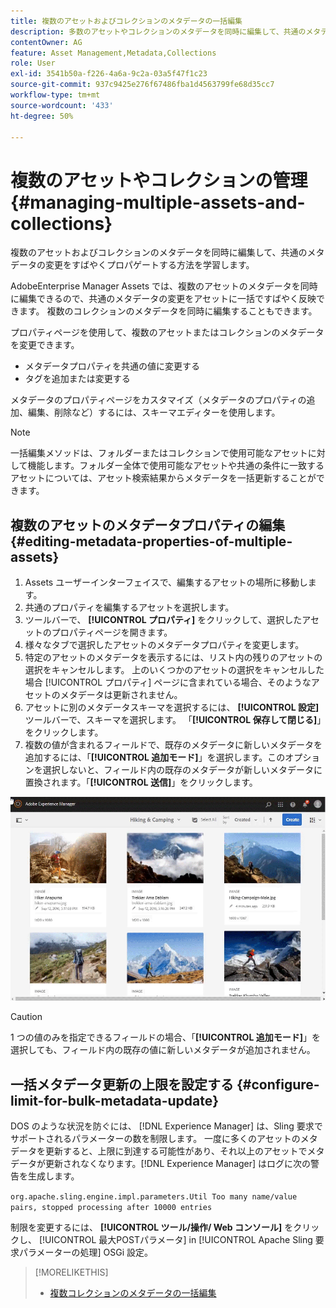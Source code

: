 ```yaml
---
title: 複数のアセットおよびコレクションのメタデータの一括編集
description: 多数のアセットやコレクションのメタデータを同時に編集して、共通のメタデータの変更をすばやく反映する方法を説明します。
contentOwner: AG
feature: Asset Management,Metadata,Collections
role: User
exl-id: 3541b50a-f226-4a6a-9c2a-03a5f47f1c23
source-git-commit: 937c9425e276f67486fba1d4563799fe68d35cc7
workflow-type: tm+mt
source-wordcount: '433'
ht-degree: 50%

---
```


# 複数のアセットやコレクションの管理 {#managing-multiple-assets-and-collections}

複数のアセットおよびコレクションのメタデータを同時に編集して、共通のメタデータの変更をすばやくプロパゲートする方法を学習します。

AdobeEnterprise Manager Assets では、複数のアセットのメタデータを同時に編集できるので、共通のメタデータの変更をアセットに一括ですばやく反映できます。 複数のコレクションのメタデータを同時に編集することもできます。

プロパティページを使用して、複数のアセットまたはコレクションのメタデータを変更できます。

* メタデータプロパティを共通の値に変更する
* タグを追加または変更する

メタデータのプロパティページをカスタマイズ（メタデータのプロパティの追加、編集、削除など）するには、スキーマエディターを使用します。

>[!NOTE]
>
>一括編集メソッドは、フォルダーまたはコレクションで使用可能なアセットに対して機能します。フォルダー全体で使用可能なアセットや共通の条件に一致するアセットについては、アセット検索結果からメタデータを一括更新することができます。

## 複数のアセットのメタデータプロパティの編集 {#editing-metadata-properties-of-multiple-assets}

1. Assets ユーザーインターフェイスで、編集するアセットの場所に移動します。
1. 共通のプロパティを編集するアセットを選択します。
1. ツールバーで、 **[!UICONTROL プロパティ]** をクリックして、選択したアセットのプロパティページを開きます。
1. 様々なタブで選択したアセットのメタデータプロパティを変更します。
1. 特定のアセットのメタデータを表示するには、リスト内の残りのアセットの選択をキャンセルします。 上のいくつかのアセットの選択をキャンセルした場合 [!UICONTROL プロパティ] ページに含まれている場合、そのようなアセットのメタデータは更新されません。
1. アセットに別のメタデータスキーマを選択するには、 **[!UICONTROL 設定]** ツールバーで、スキーマを選択します。 「**[!UICONTROL 保存して閉じる]**」をクリックします。
1. 複数の値が含まれるフィールドで、既存のメタデータに新しいメタデータを追加するには、「**[!UICONTROL 追加モード]**」を選択します。このオプションを選択しないと、フィールド内の既存のメタデータが新しいメタデータに置換されます。「**[!UICONTROL 送信]**」をクリックします。

![複数のアセットへのメタデータスキーマの一括適用](assets/metadata-schema-bulk-edit.gif)

>[!CAUTION]
>
>1 つの値のみを指定できるフィールドの場合、「**[!UICONTROL 追加モード]**」を選択しても、フィールド内の既存の値に新しいメタデータが追加されません。

## 一括メタデータ更新の上限を設定する {#configure-limit-for-bulk-metadata-update}

DOS のような状況を防ぐには、 [!DNL Experience Manager] は、Sling 要求でサポートされるパラメーターの数を制限します。 一度に多くのアセットのメタデータを更新すると、上限に到達する可能性があり、それ以上のアセットでメタデータが更新されなくなります。[!DNL Experience Manager] はログに次の警告を生成します。

`org.apache.sling.engine.impl.parameters.Util Too many name/value pairs, stopped processing after 10000 entries`

制限を変更するには、 **[!UICONTROL ツール/操作/ Web コンソール]** をクリックし、 [!UICONTROL 最大POSTパラメータ] in [!UICONTROL Apache Sling 要求パラメーターの処理] OSGi 設定。

>[!MORELIKETHIS]
>
>* [複数コレクションのメタデータの一括編集](managing-collections-touch-ui.md#editing-collection-metadata-in-bulk)

